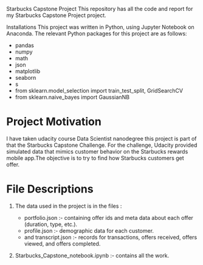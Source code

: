 Starbucks Capstone Project
 This repository has all the code and report for my Starbucks Capstone Project project.

Installations
This project was written in Python, using Jupyter Notebook on Anaconda. The relevant Python packages for this project are as follows:

   * pandas
   * numpy
   * math
   * json
   * matplotlib
   * seaborn
   * s
   * from sklearn.model_selection import train_test_split, GridSearchCV
   * from sklearn.naive_bayes import GaussianNB 
   
  
# Project Motivation
I have taken udacity course Data Scientist nanodegree this project is part of that the Starbucks Capstone Challenge. For the challenge, Udacity provided simulated data that mimics customer behavior on the Starbucks rewards mobile app.The objective 
is to try to find how Starbucks customers get offer.

# File Descriptions

1. The data used in the project is in the files : 
     * portfolio.json :-  containing offer ids and meta data about each offer (duration, type, etc.).
     * profile.json :- demographic data for each customer.
     * and transcript.json :- records for transactions, offers received, offers viewed, and offers completed.
     
2. Starbucks_Capstone_notebook.ipynb :- contains all the work.

